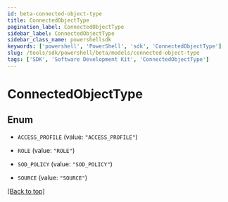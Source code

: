 ```yaml
---
id: beta-connected-object-type
title: ConnectedObjectType
pagination_label: ConnectedObjectType
sidebar_label: ConnectedObjectType
sidebar_class_name: powershellsdk
keywords: ['powershell', 'PowerShell', 'sdk', 'ConnectedObjectType'] 
slug: /tools/sdk/powershell/beta/models/connected-object-type
tags: ['SDK', 'Software Development Kit', 'ConnectedObjectType']
---
```



# ConnectedObjectType

## Enum


* `ACCESS_PROFILE` (value: `"ACCESS_PROFILE"`)

* `ROLE` (value: `"ROLE"`)

* `SOD_POLICY` (value: `"SOD_POLICY"`)

* `SOURCE` (value: `"SOURCE"`)


[[Back to top]](#) 

